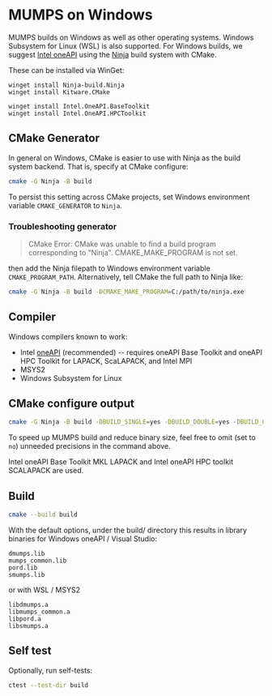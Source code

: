 # MUMPS on Windows

MUMPS builds on Windows as well as other operating systems.
Windows Subsystem for Linux (WSL) is also supported.
For Windows builds, we suggest
[Intel oneAPI](https://www.intel.com/content/www/us/en/developer/tools/oneapi/hpc-toolkit-download.html)
using the
[Ninja](https://github.com/ninja-build/ninja/releases)
build system with CMake.

These can be installed via WinGet:

```pwsh
winget install Ninja-build.Ninja
winget install Kitware.CMake

winget install Intel.OneAPI.BaseToolkit
winget install Intel.OneAPI.HPCToolkit
```

## CMake Generator

In general on Windows, CMake is easier to use with Ninja as the build system backend.
That is, specify at CMake configure:

```sh
cmake -G Ninja -B build
```

To persist this setting across CMake projects, set Windows environment variable `CMAKE_GENERATOR` to `Ninja`.

### Troubleshooting generator

> CMake Error: CMake was unable to find a build program corresponding to "Ninja". CMAKE_MAKE_PROGRAM is not set.

then add the Ninja filepath to Windows environment variable `CMAKE_PROGRAM_PATH`.
Alternatively, tell CMake the full path to Ninja like:

```sh
cmake -G Ninja -B build -DCMAKE_MAKE_PROGRAM=C:/path/to/ninja.exe
```

## Compiler

Windows compilers known to work:

* Intel [oneAPI](./Readme_oneapi.md) (recommended) -- requires oneAPI Base Toolkit and oneAPI HPC Toolkit for LAPACK, ScaLAPACK, and Intel MPI
* MSYS2
* Windows Subsystem for Linux

## CMake configure output

```sh
cmake -G Ninja -B build -DBUILD_SINGLE=yes -DBUILD_DOUBLE=yes -DBUILD_COMPLEX=yes -DBUILD_COMPLEX16=yes
```

To speed up MUMPS build and reduce binary size, feel free to omit (set to `no`) unneeded precisions in the command above.

Intel oneAPI Base Toolkit MKL LAPACK and Intel oneAPI HPC toolkit SCALAPACK are used.

## Build

```sh
cmake --build build
```

With the default options, under the build/ directory this results in library binaries for Windows oneAPI / Visual Studio:

```
dmumps.lib
mumps_common.lib
pord.lib
smumps.lib
```

or with WSL / MSYS2

```
libdmumps.a
libmumps_common.a
libpord.a
libsmumps.a
```

## Self test

Optionally, run self-tests:

```sh
ctest --test-dir build
```
